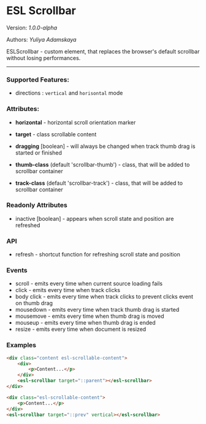 # ESL Scrollbar

Version: *1.0.0-alpha*

Authors: *Yuliya Adamskaya*

ESLScrollbar - custom element, that replaces the browser's default scrollbar without losing performances.
 
--- 
 
### Supported Features:
- directions : `vertical` and `horisontal` mode

### Attributes:

- **horizontal** - horizontal scroll orientation marker

- **target** - class scrollable content

- **dragging** \[boolean] - will always be changed when track thumb drag is started or finished

- **thumb-class** (default 'scrollbar-thumb') - class, that will be added to scrollbar container

- **track-class** (default 'scrollbar-track') - class, that will be added to scrollbar container

### Readonly Attributes
- inactive \[boolean] - appears when scroll state and position are refreshed

### API
- refresh - shortcut function for refreshing scroll state and position

### Events
- scroll - emits every time when current source loading fails
- click - emits every time when track clicks
- body click - emits every time when track clicks to prevent clicks event on thumb drag
- mousedown - emits every time when track thumb drag is started
- mousemove - emits every time when thumb drag is moved
- mouseup - emits every time when thumb drag is ended
- resize - emits every time when document is resized

### Examples
```html
<div class="content esl-scrollable-content">
    <div>
        <p>Content...</p>
    </div>
    <esl-scrollbar target="::parent"></esl-scrollbar>
</div>
```
```html
<div class="esl-scrollable-content">
    <p>Content...</p>
</div>
<esl-scrollbar target="::prev" vertical></esl-scrollbar>
```
